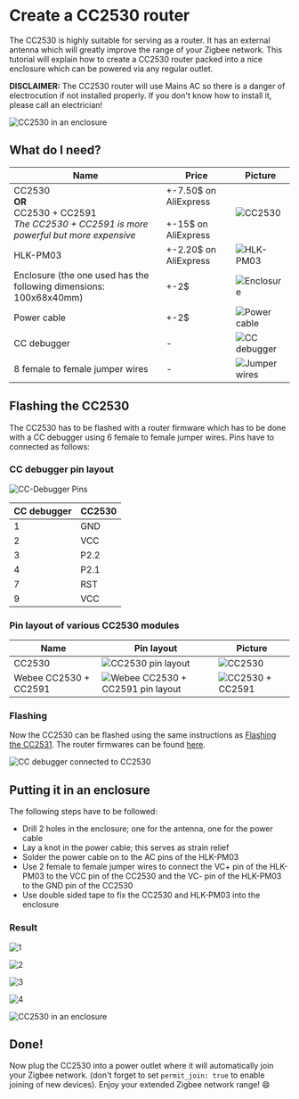 ---
---

# Create a CC2530 router

The CC2530 is highly suitable for serving as a router. It has an external antenna which will greatly improve the range of your Zigbee network. This tutorial will explain how to create a CC2530 router packed into a nice enclosure which can be powered via any regular outlet.

**DISCLAIMER:** The CC2530 router will use Mains AC so there is a danger of electrocution if not installed properly. If you don't know how to install it, please call an electrician!

![CC2530 in an enclosure](../../images/cc2530_router_enclosure.jpg)

## What do I need?

| Name                                                                                                      | Price                                                | Picture                                                         |
| --------------------------------------------------------------------------------------------------------- | ---------------------------------------------------- | --------------------------------------------------------------- |
| CC2530 <br/> **OR** <br/> CC2530 + CC2591 <br/> _The CC2530 + CC2591 is more powerful but more expensive_ | +-7.50$ on AliExpress <br/><br/> +-15$ on AliExpress | ![CC2530](../../images/cc2530.jpg)                              |
| HLK-PM03                                                                                                  | +-2.20$ on AliExpress                                | ![HLK-PM03](../../images/HLK-PM03.jpg)                          |
| Enclosure (the one used has the following dimensions: 100x68x40mm)                                        | +-2$                                                 | ![Enclosure](../../images/enclosure.jpg)                        |
| Power cable                                                                                               | +-2$                                                 | ![Power cable](../../images/power_cable.png)                    |
| CC debugger                                                                                               | -                                                    | ![CC debugger](../../images/cc_debugger.jpg)                    |
| 8 female to female jumper wires                                                                           | -                                                    | ![Jumper wires](../../images/female_to_female_jumper_wires.jpg) |

## Flashing the CC2530

The CC2530 has to be flashed with a router firmware which has to be done with a CC debugger using 6 female to female jumper wires. Pins have to connected as follows:

### CC debugger pin layout

![CC-Debugger Pins](../../images/ccdebugger_pins.png)

| CC debugger | CC2530 |
| ----------- | ------ |
| 1           | GND    |
| 2           | VCC    |
| 3           | P2.2   |
| 4           | P2.1   |
| 7           | RST    |
| 9           | VCC    |

### Pin layout of various CC2530 modules

| Name                  | Pin layout                                                                          | Picture                                            |
| --------------------- | ----------------------------------------------------------------------------------- | -------------------------------------------------- |
| CC2530                | ![CC2530 pin layout](../../images/cc2530_pin_layout.png)                            | ![CC2530](../../images/cc2530.jpg)                 |
| Webee CC2530 + CC2591 | ![Webee CC2530 + CC2591 pin layout](../../images/webee_cc2530_cc2591_pinlayout.png) | ![CC2530 + CC2591](../../images/cc2530_cc2591.jpg) |

### Flashing

Now the CC2530 can be flashed using the same instructions as [Flashing the CC2531](../../guide/adapters/flashing/flashing_the_cc2531.md). The router firmwares can be found [here](https://github.com/Koenkk/Z-Stack-firmware/tree/master/router).

![CC debugger connected to CC2530](../../images/ccdebugger_cc2530.jpg)

## Putting it in an enclosure

The following steps have to be followed:

-   Drill 2 holes in the enclosure; one for the antenna, one for the power cable
-   Lay a knot in the power cable; this serves as strain relief
-   Solder the power cable on to the AC pins of the HLK-PM03
-   Use 2 female to female jumper wires to connect the VC+ pin of the HLK-PM03 to the VCC pin of the CC2530 and the VC- pin of the HLK-PM03 to the GND pin of the CC2530
-   Use double sided tape to fix the CC2530 and HLK-PM03 into the enclosure

### Result

![1](../../images/router_1.jpg)

![2](../../images/router_2.jpg)

![3](../../images/router_3.jpg)

![4](../../images/router_4.jpg)

![CC2530 in an enclosure](../../images/cc2530_router_enclosure.jpg)

## Done!

Now plug the CC2530 into a power outlet where it will automatically join your Zigbee network. (don't forget to set `permit_join: true` to enable joining of new devices). Enjoy your extended Zigbee network range! :smile:
